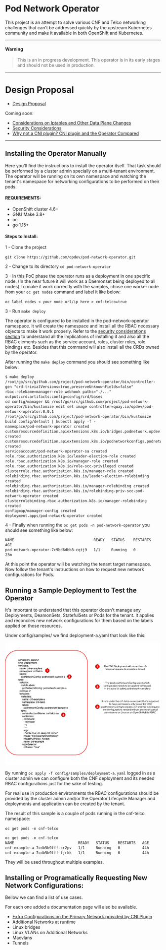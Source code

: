 # Pod Network Operator

This project is an attempt to solve various CNF and Telco networking challenges that can't be addressed quickly by the upstream Kubernetes community and make it available in both OpenShift and Kubernetes.

---
#### Warning
> This is an in progress development. This operator is in its early stages and should not be used in production.
---

# Design Proposal

* [Design Proposal](docs/design_proposal.md)

Coming soon:
* [Considerations on Iptables and Other Data Plane Changes](docs/iptables.md)
* [Security Considerations](docs/security.md)
* [Why not a CNI plugin? CNI plugin and the Operator Compared](docs/cni_plugins.md)

---

## Installing the Operator Manually

Here you'll find the instructions to install the operator itself. That task should be performed by a cluster admin specially on a multi-tenant environment. The operator will be running on its own namespace and watching the tenant's namespace for networking configurations to be performed on their pods.

#### REQUIREMENTS:

- OpenShift cluster 4.6+
- GNU Make 3.8+
- oc
- go 1.15+

#### Steps to Install:

1 - Clone the project

`git clone https://github.com/opdev/pod-network-operator.git`

2 - Change to its directory `cd pod-network-operator`

3 - In this PoC phase the operator runs as a deployment in one specific node. (In the near future it will work as a Daemonset being deployed to all nodes) To make it work correctly with the samples, chose one worker node from your `oc get nodes` command and label it like below:

`oc label nodes < your node url/ip here > cnf-telco=true`

3 - Run `make deploy`


  The operator is configured to be installed in the pod-network-operator namespace. It will create the namespace and install all the RBAC necessary objects to make it work properly. Refer to the [security considerations section](docs/security.md) to understand all the implications of installing it and also all the RBAC elements such as the service account, roles, cluster roles, role bindings etc. Besides that this command will also install all the CRDs owned by the operator.

  After running the `make deploy` command you should see something like below:

```
$ make deploy 
/root/go/src/github.com/project/pod-network-operator/bin/controller-gen "crd:trivialVersions=true,preserveUnknownFields=false" rbac:roleName=manager-role webhook paths="./..." output:crd:artifacts:config=config/crd/bases
cd config/manager && /root/go/src/github.com/project/pod-network-operator/bin/kustomize edit set image controller=quay.io/opdev/pod-network-operator:0.0.1
/root/go/src/github.com/project/pod-network-operator/bin/kustomize build config/default | kubectl apply -f -
namespace/pod-network-operator created
customresourcedefinition.apiextensions.k8s.io/bridges.podnetwork.opdev.io created
customresourcedefinition.apiextensions.k8s.io/podnetworkconfigs.podnetwork.opdev.io created
serviceaccount/pod-network-operator-sa created
role.rbac.authorization.k8s.io/leader-election-role created
role.rbac.authorization.k8s.io/manager-role created
role.rbac.authorization.k8s.io/role-scc-privileged created
clusterrole.rbac.authorization.k8s.io/manager-role created
rolebinding.rbac.authorization.k8s.io/leader-election-rolebinding created
rolebinding.rbac.authorization.k8s.io/manager-rolebinding created
rolebinding.rbac.authorization.k8s.io/rolebinding-priv-scc-pod-network-operator created
clusterrolebinding.rbac.authorization.k8s.io/manager-rolebinding created
configmap/manager-config created
deployment.apps/pod-network-operator created

```
4 - Finally when running the `oc get pods -n pod-network-operator` you should see something like below:

```
NAME                                    READY   STATUS    RESTARTS   AGE
pod-network-operator-7c9bd6dbb8-cqtj9   1/1     Running   0          23m
```

At this point the operator will be watching the tenant target namespace. Now follow the tenant's instructions on how to request new network configurations for Pods.

## Running a Sample Deployment to Test the Operator

It's important to understand that this operator doesn't manage any Deployments, DeamonSets, StatefulSets or Pods for the tenant. It applies and reconciles new network configurations for them based on the labels applied on those resources.

Under config/samples/ we find deployment-a.yaml that look like this:

<img src='docs/img/net_config_sample_deploy.png'></img>


By running `oc apply -f config/samples/deployment-a.yaml` logged in as a cluster admin we can configure both the CNF deployment and its needed RBAC configurations just for the sake of testing.

For real use in production environments the RBAC configurations should be provided by the cluster admin and/or the Operator Lifecycle Manager and deployments and application can be created by the tenant.

The result of this sample is a couple of pods running in the cnf-telco namespace:

`oc get pods -n cnf-telco`

```
oc get pods -n cnf-telco
NAME                             READY   STATUS    RESTARTS   AGE
cnf-example-a-7cdb5b9fff-cr2pv   1/1     Running   0          44h
cnf-example-a-7cdb5b9fff-tjrkk   1/1     Running   0          44h
```

They will be used throughout multiple examples.

## Installing or Programatically Requesting New Network Configurations:

Bellow we can find a list of use cases. 

For each one added a documentation page will also be available.

- [Extra Configurations on the Primary Network provided by CNI Plugin](docs/mtu.md)
- Additional Networks at runtime
- Linux bridges
- Linux VLANs on Additional Networks
- Macvlans
- Tunnels